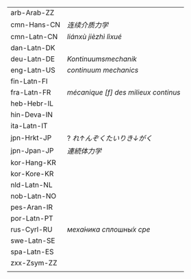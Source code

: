 | | |
|-|-|
| arb-Arab-ZZ |  |
| cmn-Hans-CN | _连续介质力学_ |
| cmn-Latn-CN | _liánxù jièzhì lìxué_ |
| dan-Latn-DK |  |
| deu-Latn-DE | _Kontinuumsmechanik_ |
| eng-Latn-US | _continuum mechanics_ |
| fin-Latn-FI |  |
| fra-Latn-FR | _mécanique [f] des milieux continus_ |
| heb-Hebr-IL |  |
| hin-Deva-IN |  |
| ita-Latn-IT |  |
| jpn-Hrkt-JP | ? _れ↑んぞくたいりき↓がく_ |
| jpn-Jpan-JP | _連続体力学_ |
| kor-Hang-KR |  |
| kor-Kore-KR |  |
| nld-Latn-NL |  |
| nob-Latn-NO |  |
| pes-Aran-IR |  |
| por-Latn-PT |  |
| rus-Cyrl-RU | _меха́ника сплошны́х сре_ |
| swe-Latn-SE |  |
| spa-Latn-ES |  |
| zxx-Zsym-ZZ |  |
|  |  |
